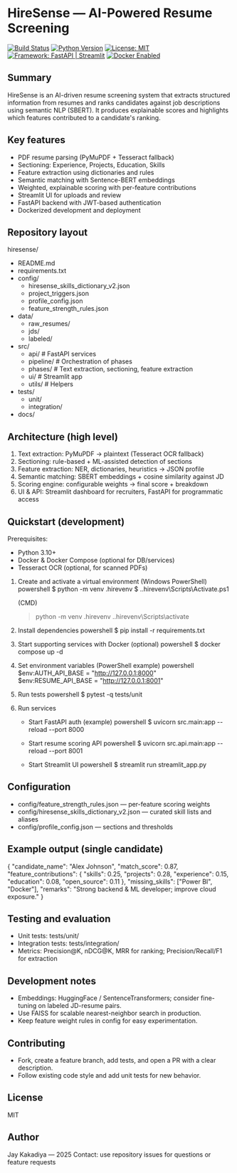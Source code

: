 # HireSense — AI-Powered Resume Screening

[![Build Status](https://img.shields.io/badge/build-passing-brightgreen)]()
[![Python Version](https://img.shields.io/badge/python-3.10%2B-blue)]()
[![License: MIT](https://img.shields.io/badge/license-MIT-yellow)]()
[![Framework: FastAPI | Streamlit](https://img.shields.io/badge/framework-FastAPI%20%7C%20Streamlit-orange)]()
[![Docker Enabled](https://img.shields.io/badge/docker-enabled-lightblue)]()

Summary
-------
HireSense is an AI-driven resume screening system that extracts structured information from resumes and ranks candidates against job descriptions using semantic NLP (SBERT). It produces explainable scores and highlights which features contributed to a candidate's ranking.

Key features
------------
- PDF resume parsing (PyMuPDF + Tesseract fallback)
- Sectioning: Experience, Projects, Education, Skills
- Feature extraction using dictionaries and rules
- Semantic matching with Sentence-BERT embeddings
- Weighted, explainable scoring with per-feature contributions
- Streamlit UI for uploads and review
- FastAPI backend with JWT-based authentication
- Dockerized development and deployment

Repository layout
-----------------
hiresense/
- README.md
- requirements.txt
- config/
  - hiresense_skills_dictionary_v2.json
  - project_triggers.json
  - profile_config.json
  - feature_strength_rules.json
- data/
  - raw_resumes/
  - jds/
  - labeled/
- src/
  - api/        # FastAPI services
  - pipeline/   # Orchestration of phases
  - phases/     # Text extraction, sectioning, feature extraction
  - ui/         # Streamlit app
  - utils/      # Helpers
- tests/
  - unit/
  - integration/
- docs/

Architecture (high level)
-------------------------
1. Text extraction: PyMuPDF -> plaintext (Tesseract OCR fallback)
2. Sectioning: rule-based + ML-assisted detection of sections
3. Feature extraction: NER, dictionaries, heuristics -> JSON profile
4. Semantic matching: SBERT embeddings + cosine similarity against JD
5. Scoring engine: configurable weights -> final score + breakdown
6. UI & API: Streamlit dashboard for recruiters, FastAPI for programmatic access

Quickstart (development)
------------------------
Prerequisites:
- Python 3.10+
- Docker & Docker Compose (optional for DB/services)
- Tesseract OCR (optional, for scanned PDFs)

1. Create and activate a virtual environment (Windows PowerShell)
   powershell
   $ python -m venv .hirevenv
   $ .\.hirevenv\Scripts\Activate.ps1

   (CMD)
   > python -m venv .hirevenv
   > .\.hirevenv\Scripts\activate

2. Install dependencies
   powershell
   $ pip install -r requirements.txt

3. Start supporting services with Docker (optional)
   powershell
   $ docker compose up -d

4. Set environment variables (PowerShell example)
   powershell
   $env:AUTH_API_BASE = "http://127.0.0.1:8000"
   $env:RESUME_API_BASE = "http://127.0.0.1:8001"

5. Run tests
   powershell
   $ pytest -q tests/unit

6. Run services
   - Start FastAPI auth (example)
     powershell
     $ uvicorn src.main:app --reload --port 8000

   - Start resume scoring API
     powershell
     $ uvicorn src.api.main:app --reload --port 8001

   - Start Streamlit UI
     powershell
     $ streamlit run streamlit_app.py

Configuration
-------------
- config/feature_strength_rules.json — per-feature scoring weights
- config/hiresense_skills_dictionary_v2.json — curated skill lists and aliases
- config/profile_config.json — sections and thresholds

Example output (single candidate)
--------------------------------
{
  "candidate_name": "Alex Johnson",
  "match_score": 0.87,
  "feature_contributions": {
    "skills": 0.25,
    "projects": 0.28,
    "experience": 0.15,
    "education": 0.08,
    "open_source": 0.11
  },
  "missing_skills": ["Power BI", "Docker"],
  "remarks": "Strong backend & ML developer; improve cloud exposure."
}

Testing and evaluation
----------------------
- Unit tests: tests/unit/
- Integration tests: tests/integration/
- Metrics: Precision@K, nDCG@K, MRR for ranking; Precision/Recall/F1 for extraction

Development notes
-----------------
- Embeddings: HuggingFace / SentenceTransformers; consider fine-tuning on labeled JD-resume pairs.
- Use FAISS for scalable nearest-neighbor search in production.
- Keep feature weight rules in config for easy experimentation.

Contributing
------------
- Fork, create a feature branch, add tests, and open a PR with a clear description.
- Follow existing code style and add unit tests for new behavior.

License
-------
MIT

Author
------
Jay Kakadiya — 2025
Contact: use repository issues for questions or feature requests
